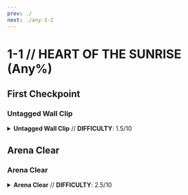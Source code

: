 ```yaml
---
prev: ./
next: ./any-1-2
---
```


# 1-1 // HEART OF THE SUNRISE (Any%)

## First  Checkpoint

<div class="hidden-header">

### Untagged Wall Clip

</div>

<details class="easy">
    <summary>
        <b>Untagged Wall Clip</b> // <b>DIFFICULTY</b>: 1.5/10
    </summary>
    <p>
        Start off by doing a <a href="/speedrun-tech#slam-storage">Slam Store</a> in the entrance pipe, and <a href="/speedrun-tech#slide-jump">Slide Jump</a>, then <a href="/speedrun-tech#slide-jump">Slide Jump</a> slightly to the right to curve around the cerberus statue. When you land turn left and slide under the tree branch.
    </p>
    <p>
        Stand against the wall between the fallen pillar and the door, look straight down, fire and a frozen rocket. Jump and slam to mount the rocket, this will place you out of bounds.
        </p>
    <p>
        Slam off the rocket, and turn around, let yourself fall for a moment, then <a href="/speedrun-tech#flick-ub">Flick UB</a> to the checkpoint.
        <video width="735" height="auto" loop controls muted>
        <source src="https://i.imgur.com/WpBkcXy.mp4" type="video/mp4">
    </video>
    </p>
</details>


## Arena Clear

<div class="hidden-header">

### Arena Clear

</div>
<details class=easy>
    <summary>
        <b>Arena Clear</b> // <b>DIFFICULTY</b>: 2.5/10
        </summary>
    <p>
        After you checkpoint, <a href="/speedrun-tech#dash-jump">Dash Jump</a> then <a href="/speedrun-tech#slide-jump">Slide Jump</a> when you land to preserve speed to reach the arena.
    </p>
    <p>
        Fire saws as you enter the arena, place all of your magnets on the bottom center of the exit door then fire an oversaw.
    </p>
    <p>
        Whiplash and jumpstart one of the strays, fire nails into it until it dies, then throw a few coins for additional conduction.
    </p>
    <p>
        Stand in the center of the room facing straight up, and <a href="/speedrun-tech#nukes">Nuke</a> when the drones spawn.
    </p>
    <p>
        Delaying the <a href="/speedrun-tech#nukes">Nuke</a> until slightly after the drones spawn will make it kill all of them more consistently.
        </p>
    <p>
        <a href="/speedrun-tech#slideways-exit">Slideways Exit</a>
        <video width="735" height="auto" loop controls muted>
        <source src="https://i.imgur.com/4HlXrFD.mp4" type="video/mp4">
    </video>
    </p>
</details>
